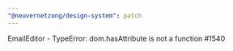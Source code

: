 ```yaml
---
"@neuvernetzung/design-system": patch
---
```


EmailEditor - TypeError: dom.hasAttribute is not a function #1540
